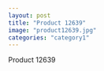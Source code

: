 ```yaml
---
layout: post
title: "Product 12639"
image: "product12639.jpg"
categories: "category1"
---
```

Product 12639
